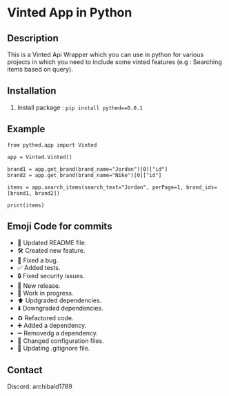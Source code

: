 # Vinted App in Python

## Description

This is a Vinted Api Wrapper which you can use in python for various projects in which you need to include some vinted features (e.g : Searching items based on query).

## Installation

1. Install package : `pip install pythed==0.0.1`

## Example

```
from pythed.app import Vinted

app = Vinted.Vinted()

brand1 = app.get_brand(brand_name="Jordan")[0]["id"]
brand2 = app.get_brand(brand_name="Nike")[0]["id"]

items = app.search_items(search_text="Jordan", perPage=1, brand_ids=[brand1, brand2])

print(items)
```

## Emoji Code for commits

- 🔄 Updated README file.
- 🛠️ Created new feature.
- 🐛 Fixed a bug.
- ✅ Added tests.
- 🔒️ Fixed security issues.
- 🔖 New release.
- 🚧 Work in progress.
- ⬆️ Updgraded dependencies.
- ⬇️ Downgraded dependencies.
- ♻️ Refactored code.
- ➕ Added a dependency.
- ➖ Removedg a dependency.
- 🔧 Changed configuration files.
- 🙈 Updating .gitignore file.

## Contact

Discord: archibald1789
